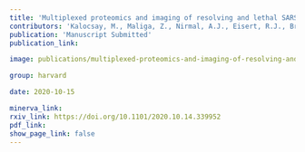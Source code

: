 ```yaml
---
title: 'Multiplexed proteomics and imaging of resolving and lethal SARS-CoV-2 infection in the lung.'
contributors: 'Kalocsay, M., Maliga, Z., Nirmal, A.J., Eisert, R.J., Bradshaw, G.A., Solomon, I. H., Chen, Y-A., Pelletier, R.J., ... Sorger, P.K. (2020).'
publication: 'Manuscript Submitted'
publication_link:

image: publications/multiplexed-proteomics-and-imaging-of-resolving-and-lethal-SARS-CoV-2-infection-in-the-lung.PNG

group: harvard

date: 2020-10-15

minerva_link:
rxiv_link: https://doi.org/10.1101/2020.10.14.339952
pdf_link:
show_page_link: false
---
```

